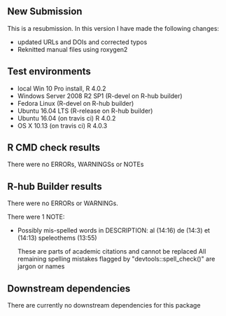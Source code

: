 ## New Submission
This is a resubmission. In this version I have made the following changes:
* updated URLs and DOIs and corrected typos
* Reknitted manual files using roxygen2

## Test environments
* local Win 10 Pro install, R 4.0.2
* Windows Server 2008 R2 SP1 (R-devel on R-hub builder)
* Fedora Linux (R-devel on R-hub builder)
* Ubuntu 16.04 LTS (R-release on R-hub builder)
* Ubuntu 16.04 (on travis ci) R 4.0.2
* OS X 10.13 (on travis ci) R 4.0.3

## R CMD check results
There were no ERRORs, WARNINGSs or NOTEs

## R-hub Builder results
There were no ERRORs or WARNINGs.

There were 1 NOTE:

* Possibly mis-spelled words in DESCRIPTION:
    al (14:16)
    de (14:3)
    et (14:13)
    speleothems (13:55)

  These are parts of academic citations and cannot be replaced
  All remaining spelling mistakes flagged by "devtools::spell_check()" are jargon or names

## Downstream dependencies
There are currently no downstream dependencies for this package